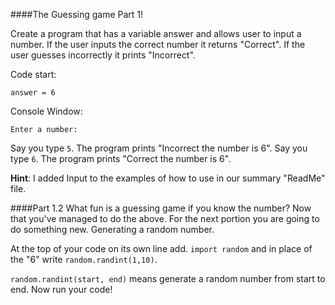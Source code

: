 ####The Guessing game Part 1! 

Create a program that has a variable answer and allows user to input a number. If the user inputs the correct number it returns "Correct". If the user guesses incorrectly it prints "Incorrect".

Code start: 
```
answer = 6
```

Console Window: 

``` 
Enter a number: 
```

Say you type ```5```. The program prints "Incorrect the number is 6". 
Say you type ```6```. The program prints "Correct the number is 6".



<b>Hint</b>: I added Input to the examples of how to use in our summary "ReadMe" file. 

####Part 1.2
What fun is a guessing game if you know the number? Now that you've managed to do the above.  For the next portion you are going to do something new. Generating a random number. 

At the top of your code on its own line add. ```import random``` and in place of the "6" write ```random.randint(1,10)```. 

```random.randint(start, end)``` means generate a random number from start to end. Now run your code!






